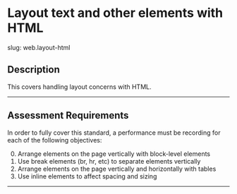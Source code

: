 # Layout text and other elements with HTML

slug: web.layout-html

## Description
This covers handling layout concerns with HTML.

---
## Assessment Requirements
In order to fully cover this standard, a performance must be recording for each of the following objectives:

0. Arrange elements on the page vertically with block-level elements
1. Use break elements (br, hr, etc) to separate elements vertically
2. Arrange elements on the page vertically and horizontally with tables
3. Use inline elements to affect spacing and sizing


---
